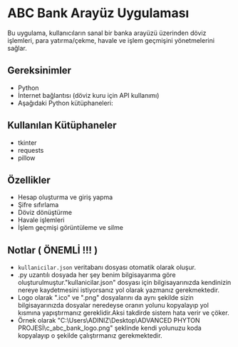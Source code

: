 # ABC Bank Arayüz Uygulaması

Bu uygulama, kullanıcıların sanal bir banka arayüzü üzerinden döviz işlemleri, para yatırma/çekme, havale ve işlem geçmişini yönetmelerini sağlar.

## Gereksinimler

- Python
- İnternet bağlantısı (döviz kuru için API kullanımı)
- Aşağıdaki Python kütüphaneleri:


## Kullanılan Kütüphaneler

- tkinter
- requests
- pillow


## Özellikler

- Hesap oluşturma ve giriş yapma
- Şifre sıfırlama
- Döviz dönüştürme
- Havale işlemleri
- İşlem geçmişi görüntüleme ve silme

## Notlar ( ÖNEMLİ !!! )

- `kullanicilar.json` veritabanı dosyası otomatik olarak oluşur.
- .py uzantılı dosyada her şey benim bilgisayarıma göre oluşturulmuştur."kullanicilar.json" dosyası için bilgisayarınızda kendinizin nereye kaydetmesini istiyorsanız yol olarak yazmanız gerekmektedir.
- Logo olarak ".ico" ve ".png" dosyalarını da aynı şekilde sizin bilgisayarınızda dosyalar neredeyse oranın yolunu kopyalayıp yol kısmına yapıştırmanız gereklidir.Aksi takdirde sistem hata verir ve çöker.
- Örnek olarak "C:\Users\ADINIZ\Desktop\ADVANCED PHYTON PROJESİ\c_abc_bank_logo.png" şeklinde kendi yolunuzu koda kopyalayıp o şekilde çalıştırmanız gerekmektedir.